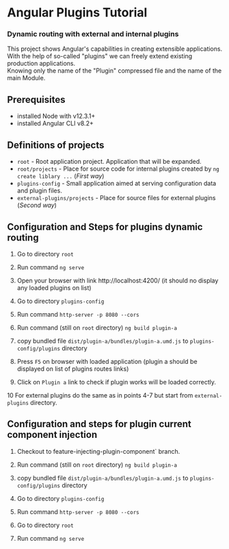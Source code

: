 # Angular Plugins Tutorial
### Dynamic routing with external and internal plugins

This project shows Angular's capabilities in creating extensible applications.  
With the help of so-called "plugins" we can freely extend existing production applications.    
Knowing only the name of the "Plugin" compressed file and the name of the main Module.

## Prerequisites
- installed Node with v12.3.1+
- installed Angular CLI v8.2+

## Definitions of projects
- `root` - Root application project. Application that will be expanded.
- `root/projects` - Place for source code for internal plugins created by `ng create liblary ...` (_First way_)
- `plugins-config` - Small application aimed at serving configuration data and plugin files.
- `external-plugins/projects` - Place for source files for external plugins (_Second way_)

## Configuration and Steps for plugins dynamic routing
1. Go to directory `root`
2. Run command `ng serve`
3. Open your browser with link http://localhost:4200/ (it should no display any loaded plugins on list)

4. Go to directory `plugins-config`
5. Run command `http-server -p 8080 --cors`

6. Run command (still on `root` directory) `ng build plugin-a`
7. copy bundled file `dist/plugin-a/bundles/plugin-a.umd.js` to `plugins-config/plugins` directory

8. Press `F5` on browser with loaded application (plugin a should be displayed on list of plugins routes links)
9. Click on `Plugin a` link to check if plugin works will be loaded correctly.

10 For external plugins do the same as in points 4-7 but start from `external-plugins` directory.

## Configuration and steps for plugin current component injection
1. Checkout to feature-injecting-plugin-component` branch.

2. Run command (still on `root` directory) `ng build plugin-a`
3. copy bundled file `dist/plugin-a/bundles/plugin-a.umd.js` to `plugins-config/plugins` directory

4. Go to directory `plugins-config`
5. Run command `http-server -p 8080 --cors`

7. Go to directory `root`
8. Run command `ng serve`
